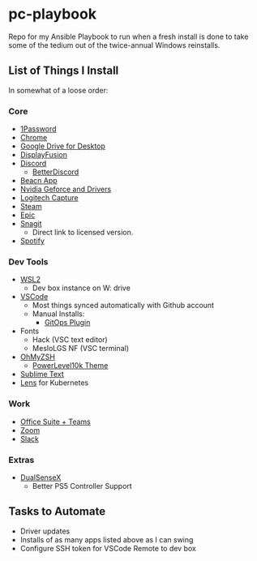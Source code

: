 # pc-playbook
Repo for my Ansible Playbook to run when a fresh install is done to take some of the tedium out of the twice-annual Windows reinstalls.

## List of Things I Install
In somewhat of a loose order:
### Core
- [1Password](https://github.com/kylejschultz/pc-playbook.git)
- [Chrome](https://www.google.com/chrome/)
- [Google Drive for Desktop](https://www.google.com/drive/download/)
- [DisplayFusion](https://www.displayfusion.com/Download/)
- [Discord](https://discord.com/)
   - [BetterDiscord](https://betterdiscord.app/)
- [Beacn App](https://www.beacn.com/pages/downloads)
- [Nvidia Geforce and Drivers](https://www.nvidia.com/en-us/geforce/geforce-experience/) 
- [Logitech Capture](https://www.logitech.com/en-us/software/capture.html)
- [Steam](https://store.steampowered.com/about/)
- [Epic](https://store.epicgames.com/en-US/download)
- [Snagit](https://download.techsmith.com/snagit/releases/2145/snagit.exe)
   - Direct link to licensed version.
- [Spotify](https://www.spotify.com/us/download/windows/)

### Dev Tools
- [WSL2](https://docs.microsoft.com/en-us/windows/wsl/install)
   - Dev box instance on W: drive
- [VSCode](https://code.visualstudio.com/download)
   - Most things synced automatically with Github account
   - Manual Installs:
      - [GitOps Plugin](https://github.com/weaveworks/vscode-gitops-tools/releases)
- Fonts
   - Hack (VSC text editor)
   - MesloLGS NF (VSC terminal)
- [OhMyZSH](https://ohmyz.sh/#install)
   - [PowerLevel10k Theme](https://github.com/romkatv/powerlevel10k)
- [Sublime Text](https://www.sublimetext.com/)
- [Lens](https://k8slens.dev/) for Kubernetes

### Work
- [Office Suite + Teams](https://portal.office.com/account/?ref=MeControl#installs)
- [Zoom](https://zoom.us/download)
- [Slack](https://slack.com/downloads/windows)

### Extras
- [DualSenseX](https://github.com/Paliverse/DualSenseX) 
   - Better PS5 Controller Support

## Tasks to Automate
- Driver updates
- Installs of as many apps listed above as I can swing
- Configure SSH token for VSCode Remote to dev box
